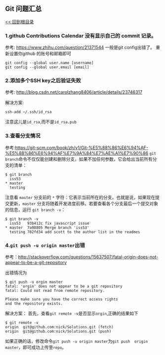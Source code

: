 Git 问题汇总
----
[<< 回到根目录]

### 1.github Contributions Calendar 没有显示自己的 commit 记录。
参考: <https://www.zhihu.com/question/21371544>
一般是git config出错了。
重新设置你github 的账号和邮箱即可

	git config --global user.name [username]
	git config --global user.email [email]

### 2.添加多个SSH key之后验证失败 
参考: <http://blog.csdn.net/carolzhang8406/article/details/23746317>

解决方案:

	ssh-add ~/.ssh/id_rsa

注意这儿是`id_rsa`,而不是`id_rsa.pub`

### 3.查看分支情况
参考:<https://git-scm.com/book/zh/v1/Git-%E5%88%86%E6%94%AF-%E5%88%86%E6%94%AF%E7%9A%84%E7%AE%A1%E7%90%86>
`git branch`命令不仅仅能创建和删除分支，如果不加任何参数，它会给出当前所有分支的清单：

	$ git branch
  	  iss53
	* master
  	  testing

注意看 `master` 分支前的 `*` 字符：它表示当前所在的分支。也就是说，如果现在提交更新，`master` 分支将随着开发进度前移。若要查看各个分支最后一个提交对象的信息，运行 `git branch -v`：

	$ git branch -v
      iss53   93b412c fix javascript issue
	* master  7a98805 Merge branch 'iss53'
      testing 782fd34 add scott to the author list in the readmes

### 4.`git push -u origin master`出错
参考：<http://stackoverflow.com/questions/15637507/fatal-origin-does-not-appear-to-be-a-git-repository>

出错情况为

	$ git push -u orgin master
	fatal: 'orgin' does not appear to be a git repository
	fatal: Could not read from remote repository.

	Please make sure you have the correct access rights
	and the repository exists.

解决方案：
首先，查看`git remote -v`是否显示`orgin`,正确的结果如下

	$ git remote -v
	origin  git@github.com:nick/Solutions.git (fetch)
	origin  git@github.com:nick/Solutions.git (push)

如果正确的话，修改命令`git push -u origin master`为`git push  origin master`，即可成功上传至`repo`。


[<< 回到根目录]: ./README.md
